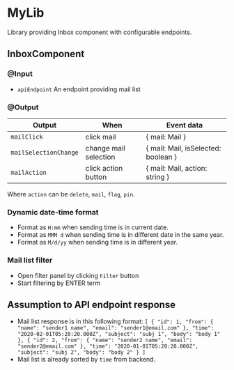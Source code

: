 # MyLib

Library providing Inbox component with configurable endpoints.

## InboxComponent

### @Input
- `apiEndpoint` An endpoint providing mail list

### @Output
| Output                | When                  | Event data |
| --------------------- | --------------------- | ----------------------------------- |
| `mailClick`           | click mail            | { mail: Mail }                      |
| `mailSelectionChange` | change mail selection | { mail: Mail, isSelected: boolean } |
| `mailAction`          | click action button   | { mail: Mail, action: string }      |

Where `action` can be `delete`, `mail`, `flag`, `pin`.

### Dynamic date-time format
- Format as `H:mm` when sending time is in current date.
- Format as `MMM d` when sending time is in different date in the same year.
- Format as `M/d/yy` when sending time is in different year.

### Mail list filter
- Open filter panel by clicking `Filter` button
- Start filtering by ENTER term


## Assumption to API endpoint response
- Mail list response is in this following format:
`[
  {
    "id": 1,
    "from": {
      "name": "sender1 name",
      "email": "sender1@email.com"
    },
    "time": "2020-02-01T05:20:20.000Z",
    "subject": "subj 1",
    "body": "body 1"
  },
  {
    "id": 2,
    "from": {
      "name": "sender2 name",
      "email": "sender2@email.com"
    },
    "time": "2020-01-01T05:20:20.000Z",
    "subject": "subj 2",
    "body": "body 2"
  }
]`
- Mail list is already sorted by `time` from backend.
